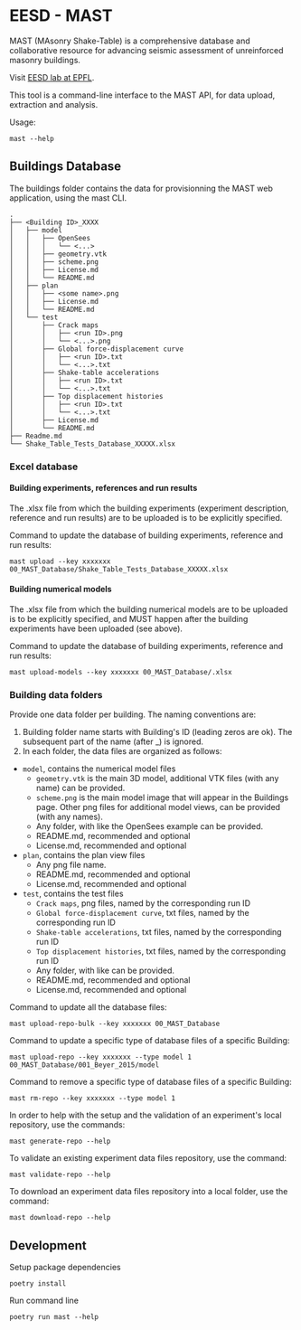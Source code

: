 # EESD - MAST

MAST (MAsonry Shake-Table) is a comprehensive database and collaborative resource for advancing seismic assessment of unreinforced masonry buildings.

Visit [EESD lab at EPFL](https://www.epfl.ch/labs/eesd/).

This tool is a command-line interface to the MAST API, for data upload, extraction and analysis.

Usage:

```
mast --help
```

## Buildings Database

The buildings folder contains the data for provisionning the MAST web application, using the mast CLI.

```
.
├── <Building ID>_XXXX
│   ├── model
│   │   ├── OpenSees
│   │   │   └── <...>
│   │   ├── geometry.vtk
│   │   ├── scheme.png
│   │   ├── License.md
│   │   └── README.md
│   ├── plan
│   │   ├── <some name>.png
│   │   ├── License.md
│   │   └── README.md
│   └── test
│       ├── Crack maps
│       │   ├── <run ID>.png
│       │   └── <...>.png
│       ├── Global force-displacement curve
│       │   ├── <run ID>.txt
│       │   └── <...>.txt
│       ├── Shake-table accelerations
│       │   ├── <run ID>.txt
│       │   └── <...>.txt
│       ├── Top displacement histories
│       │   ├── <run ID>.txt
│       │   └── <...>.txt
│       ├── License.md
│       └── README.md
├── Readme.md
└── Shake_Table_Tests_Database_XXXXX.xlsx
```

### Excel database

#### Building experiments, references and run results

The .xlsx file from which the building experiments (experiment description, reference and run results) are to be uploaded is to be explicitly specified.

Command to update the database of building experiments, reference and run results:

```
mast upload --key xxxxxxx 00_MAST_Database/Shake_Table_Tests_Database_XXXXX.xlsx
```

#### Building numerical models

The .xlsx file from which the building numerical models are to be uploaded is to be explicitly specified, and MUST happen after the building experiments have been uploaded (see above). 

Command to update the database of building experiments, reference and run results:

```
mast upload-models --key xxxxxxx 00_MAST_Database/.xlsx
```

### Building data folders

Provide one data folder per building. The naming conventions are:

1. Building folder name starts with Building's ID (leading zeros are ok). The subsequent part of the name (after _) is ignored.
2. In each folder, the data files are organized as follows:
  * `model`, contains the numerical model files
    * `geometry.vtk` is the main 3D model, additional VTK files (with any name) can be provided.
    * `scheme.png` is the main model image that will appear in the Buildings page. Other png files for additional model views, can be provided (with any names).
    * Any folder, with like the OpenSees example can be provided.
    * README.md, recommended and optional
    * License.md, recommended and optional
  * `plan`, contains the plan view files
    * Any png file name.
    * README.md, recommended and optional
    * License.md, recommended and optional
  * `test`, contains the test files
    * `Crack maps`, png files, named by the corresponding run ID
    * `Global force-displacement curve`, txt files, named by the corresponding run ID
    * `Shake-table accelerations`, txt files, named by the corresponding run ID
    * `Top displacement histories`, txt files, named by the corresponding run ID
    * Any folder, with like can be provided.
    * README.md, recommended and optional
    * License.md, recommended and optional


Command to update all the database files:

```
mast upload-repo-bulk --key xxxxxxx 00_MAST_Database
```

Command to update a specific type of database files of a specific Building:

```
mast upload-repo --key xxxxxxx --type model 1 00_MAST_Database/001_Beyer_2015/model
```

Command to remove a specific type of database files of a specific Building:

```
mast rm-repo --key xxxxxxx --type model 1
```

In order to help with the setup and the validation of an experiment's local repository, use the commands:

```
mast generate-repo --help
```

To validate an existing experiment data files repository, use the command:

```
mast validate-repo --help
```

To download an experiment data files repository into a local folder, use the command:

```
mast download-repo --help
```

## Development

Setup package dependencies

```
poetry install
```

Run command line

```
poetry run mast --help
```
